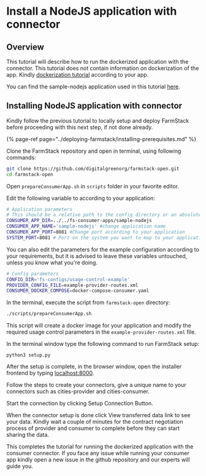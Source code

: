 # Install a NodeJS application with connector

## Overview

 This tutorial will describe how to run the dockerized application with the connector. This tutorial does not contain information on dockerization of the app. Kindly [dockerization tutorial](dockerization/) according to your app.

You can find the sample-nodejs application used in this tutorial [here](https://github.com/digitalgreenorg/farmstack-open/tree/main/fs-consumer-apps/sample-nodejs).

## Installing NodeJS application with connector

Kindly follow the previous tutorial to locally setup and deploy FarmStack before proceeding with this next step, if not done already.

{% page-ref page="../deploying-farmstack/installing-prerequisites.md" %}

Clone the FarmStack repository and open in terminal, using following commands:

```bash
git clone https://github.com/digitalgreenorg/farmstack-open.git
cd farmstack-open
```

Open `prepareConsumerApp.sh` in `scripts` folder in your favorite editor. 

Edit the following variable to according to your application:

```bash
# Application parameters
# This should be a relative path to the config directory or an absolute path.
CONSUMER_APP_DIR=../../fs-consumer-apps/sample-nodejs
CONSUMER_APP_NAME='sample-nodejs' #change application name
CONSUMER_APP_PORT=8081 #Change port according to your application
SYSTEM_PORT=8081 # Port on the system you want to map to your application's port
```

You can also edit the parameters for the example configuration according to your requirements, but it is advised to leave these variables untouched, unless you know what you're doing. 

```bash
# Config parameters
CONFIG_DIR='fs-configs/usage-control-example'
PROVIDER_CONFIG_FILE=example-provider-routes.xml
CONSUMER_DOCKER_COMPOSE=docker-compose-consumer.yaml
```

In the terminal, execute the script from `farmstack-open` directory:

```bash
./scripts/prepareConsumerApp.sh
```

This script will create a docker image for your application and modify the required usage control parameters in the `example-provider-routes.xml` file.

In the terminal window type the following command to run FarmStack setup:

```text
python3 setup.py
```

After the setup is complete, in the browser window, open the installer frontend by typing [localhost:8000](http://localhost:8000).

Follow the steps to create your connectors, give a unique name to your connectors such as cities-provider and cities-consumer.

Start the connection by clicking Setup Connection Button.

When the connector setup is done click View transferred data link to see your data. Kindly wait a couple of minutes for the contract negotiation process of provider and consumer to complete before they can start sharing the data.

This completes the tutorial for running the dockerized application with the consumer connector. If you face any issue while running your consumer app kindly open a new issue in the github repository and our experts will guide you.

